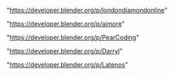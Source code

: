 "https://developer.blender.org/p/londondiamondonline"

"https://developer.blender.org/p/aimore"

"https://developer.blender.org/p/PearCoding"

"https://developer.blender.org/p/Darryl"

"https://developer.blender.org/p/Latenos"

